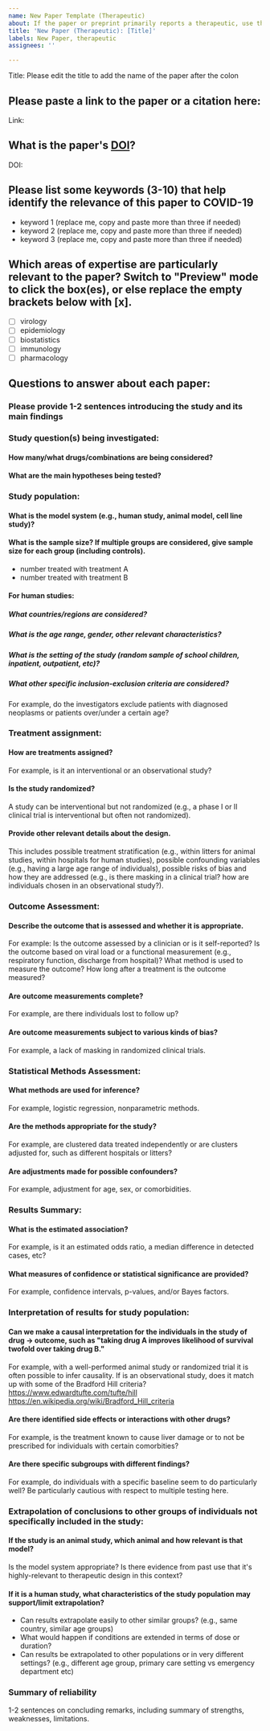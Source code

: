 ```yaml
---
name: New Paper Template (Therapeutic)
about: If the paper or preprint primarily reports a therapeutic, use this template.
title: 'New Paper (Therapeutic): [Title]'
labels: New Paper, therapeutic
assignees: ''

---
```


<!--Hi there! Please use the template below as a guide for what information about this paper to include. It's ok to leave fields blank so that other contributors can fill them in later, or to add fields that you think are important.-->

Title: Please edit the title to add the name of the paper after the colon

## Please paste a link to the paper or a citation here:

Link:

## What is the paper's [DOI](https://library.uic.edu/help/article/1966/what-is-a-doi-and-how-do-i-use-them-in-citations)?

DOI:

## Please list some keywords (3-10) that help identify the relevance of this paper to COVID-19

* keyword 1 (replace me, copy and paste more than three if needed)
* keyword 2 (replace me, copy and paste more than three if needed)
* keyword 3 (replace me, copy and paste more than three if needed)

## Which areas of expertise are particularly relevant to the paper? Switch to "Preview" mode to click the box(es), or else replace the empty brackets below with [x].

- [ ] virology
- [ ] epidemiology
- [ ] biostatistics
- [ ] immunology
- [ ] pharmacology

<!-- The following questions are the things that we'll want to answer about each paper reporting a therapeutic. If you are ready to answer some of them now, please go ahead and interleave your answers with the prompts. If you are not ready, feel free to go ahead and create the issue now while leaving the prompts blank. -->

## Questions to answer about each paper:

### Please provide 1-2 sentences introducing the study and its main findings


### Study question(s) being investigated:

#### How many/what drugs/combinations are being considered?


#### What are the main hypotheses being tested?


### Study population:

#### What is the model system (e.g., human study, animal model, cell line study)?


#### What is the sample size? If multiple groups are considered, give sample size for each group (including controls).

* number treated with treatment A
* number treated with treatment B

#### For human studies:

##### What countries/regions are considered?

##### What is the age range, gender, other relevant characteristics?

##### What is the setting of the study (random sample of school children, inpatient, outpatient, etc)?

##### What other specific inclusion-exclusion criteria are considered?

For example, do the investigators exclude patients with diagnosed neoplasms or patients over/under a certain age?


### Treatment assignment:

#### How are treatments assigned?

For example, is it an interventional or an observational study?

#### Is the study randomized?

A study can be interventional but not randomized (e.g., a phase I or II clinical trial is interventional but often not randomized).

#### Provide other relevant details about the design.

This includes possible treatment stratification (e.g., within litters for animal studies, within hospitals for human studies), possible confounding variables (e.g., having a large age range of individuals), possible risks of bias and how they are addressed (e.g., is there masking in a clinical trial? how are individuals chosen in an observational study?).


### Outcome Assessment:

#### Describe the outcome that is assessed and whether it is appropriate.

For example: Is the outcome assessed by a clinician or is it self-reported?
Is the outcome based on viral load or a functional measurement (e.g., respiratory function, discharge from hospital)?
What method is used to measure the outcome?
How long after a treatment is the outcome measured?

#### Are outcome measurements complete?

For example, are there individuals lost to follow up?

#### Are outcome measurements subject to various kinds of bias?

For example, a lack of masking in randomized clinical trials.


### Statistical Methods Assessment:

#### What methods are used for inference?

For example, logistic regression, nonparametric methods.

#### Are the methods appropriate for the study?

For example, are clustered data treated independently or are clusters adjusted for, such as different hospitals or litters?

#### Are adjustments made for possible confounders?

For example, adjustment for age, sex, or comorbidities.


### Results Summary:

#### What is the estimated association?

For example, is it an estimated odds ratio, a median difference in detected cases, etc?

#### What measures of confidence or statistical significance are provided?

For example, confidence intervals, p-values, and/or Bayes factors.


### Interpretation of results for study population:

#### Can we make a causal interpretation for the individuals in the study of drug -> outcome, such as "taking drug A improves likelihood of survival twofold over taking drug B."

For example, with a well-performed animal study or randomized trial it is often possible to infer causality.
If is an observational study, does it match up with some of the Bradford Hill criteria? https://www.edwardtufte.com/tufte/hill https://en.wikipedia.org/wiki/Bradford_Hill_criteria

#### Are there identified side effects or interactions with other drugs?

For example, is the treatment known to cause liver damage or to not be prescribed for individuals with certain comorbities?

#### Are there specific subgroups with different findings?

For example, do individuals with a specific baseline seem to do particularly well? Be particularly cautious with respect to multiple testing here.


### Extrapolation of conclusions to other groups of individuals not specifically included in the study:

#### If the study is an animal study, which animal and how relevant is that model?

Is the model system appropriate? Is there evidence from past use that it's highly-relevant to therapeutic design in this context?

#### If it is a human study, what characteristics of the study population may support/limit extrapolation?

* Can results extrapolate easily to other similar groups? (e.g., same country, similar age groups)
* What would happen if conditions are extended in terms of dose or duration?
* Can results be extrapolated to other populations or in very different settings? (e.g., different age group, primary care setting vs emergency department etc)


### Summary of reliability

1-2 sentences on concluding remarks, including summary of strengths, weaknesses, limitations.
